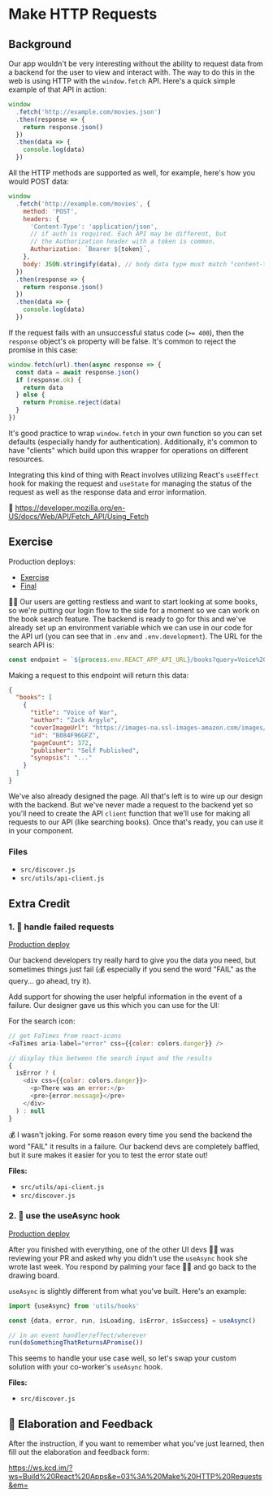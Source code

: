 # Make HTTP Requests

## Background

Our app wouldn't be very interesting without the ability to request data from a
backend for the user to view and interact with. The way to do this in the web is
using HTTP with the `window.fetch` API. Here's a quick simple example of that
API in action:

```javascript
window
  .fetch('http://example.com/movies.json')
  .then(response => {
    return response.json()
  })
  .then(data => {
    console.log(data)
  })
```

All the HTTP methods are supported as well, for example, here's how you would
POST data:

```javascript
window
  .fetch('http://example.com/movies', {
    method: 'POST',
    headers: {
      'Content-Type': 'application/json',
      // if auth is required. Each API may be different, but
      // the Authorization header with a token is common.
      Authorization: `Bearer ${token}`,
    },
    body: JSON.stringify(data), // body data type must match "content-type" header
  })
  .then(response => {
    return response.json()
  })
  .then(data => {
    console.log(data)
  })
```

If the request fails with an unsuccessful status code (`>= 400`), then the
`response` object's `ok` property will be false. It's common to reject the
promise in this case:

```javascript
window.fetch(url).then(async response => {
  const data = await response.json()
  if (response.ok) {
    return data
  } else {
    return Promise.reject(data)
  }
})
```

It's good practice to wrap `window.fetch` in your own function so you can set
defaults (especially handy for authentication). Additionally, it's common to
have "clients" which build upon this wrapper for operations on different
resources.

Integrating this kind of thing with React involves utilizing React's `useEffect`
hook for making the request and `useState` for managing the status of the
request as well as the response data and error information.

📜 https://developer.mozilla.org/en-US/docs/Web/API/Fetch_API/Using_Fetch

## Exercise

Production deploys:

- [Exercise](https://exercises-03-data-fetching.bookshelf.lol/exercise)
- [Final](https://exercises-03-data-fetching.bookshelf.lol/)

👨‍💼 Our users are getting restless and want to start looking at some books, so
we're putting our login flow to the side for a moment so we can work on the book
search feature. The backend is ready to go for this and we've already set up an
environment variable which we can use in our code for the API url (you can see
that in `.env` and `.env.development`). The URL for the search API is:

```javascript
const endpoint = `${process.env.REACT_APP_API_URL}/books?query=Voice%20of%20War`
```

Making a request to this endpoint will return this data:

```json
{
  "books": [
    {
      "title": "Voice of War",
      "author": "Zack Argyle",
      "coverImageUrl": "https://images-na.ssl-images-amazon.com/images/I/41JodZ5Vl%2BL.jpg",
      "id": "B084F96GFZ",
      "pageCount": 372,
      "publisher": "Self Published",
      "synopsis": "..."
    }
  ]
}
```

We've also already designed the page. All that's left is to wire up our design
with the backend. But we've never made a request to the backend yet so you'll
need to create the API `client` function that we'll use for making all requests
to our API (like searching books). Once that's ready, you can use it in your
component.

### Files

- `src/discover.js`
- `src/utils/api-client.js`

## Extra Credit

### 1. 💯 handle failed requests

[Production deploy](https://exercises-03-data-fetching.bookshelf.lol/extra-1)

Our backend developers try really hard to give you the data you need, but
sometimes things just fail (💰 especially if you send the word "FAIL" as the
query... go ahead, try it).

Add support for showing the user helpful information in the event of a failure.
Our designer gave us this which you can use for the UI:

For the search icon:

```javascript
// get FaTimes from react-icons
<FaTimes aria-label="error" css={{color: colors.danger}} />
```

```javascript
// display this between the search input and the results
{
  isError ? (
    <div css={{color: colors.danger}}>
      <p>There was an error:</p>
      <pre>{error.message}</pre>
    </div>
  ) : null
}
```

💰 I wasn't joking. For some reason every time you send the backend the word
"FAIL" it results in a failure. Our backend devs are completely baffled, but it
sure makes it easier for you to test the error state out!

**Files:**

- `src/utils/api-client.js`
- `src/discover.js`

### 2. 💯 use the useAsync hook

[Production deploy](https://exercises-03-data-fetching.bookshelf.lol/extra-2)

After you finished with everything, one of the other UI devs 🧝‍♀️ was reviewing
your PR and asked why you didn't use the `useAsync` hook she wrote last week.
You respond by palming your face 🤦‍♂️ and go back to the drawing board.

`useAsync` is slightly different from what you've built. Here's an example:

```javascript
import {useAsync} from 'utils/hooks'

const {data, error, run, isLoading, isError, isSuccess} = useAsync()

// in an event handler/effect/wherever
run(doSomethingThatReturnsAPromise())
```

This seems to handle your use case well, so let's swap your custom solution with
your co-worker's `useAsync` hook.

**Files:**

- `src/discover.js`

## 🦉 Elaboration and Feedback

After the instruction, if you want to remember what you've just learned, then
fill out the elaboration and feedback form:

https://ws.kcd.im/?ws=Build%20React%20Apps&e=03%3A%20Make%20HTTP%20Requests&em=
